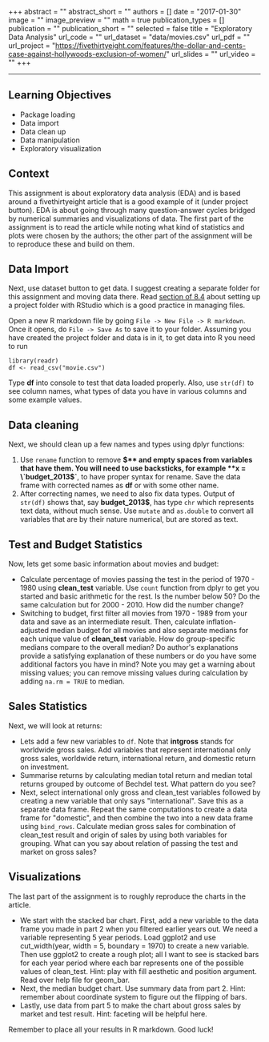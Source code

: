 +++
abstract = ""
abstract_short = ""
authors = []
date = "2017-01-30"
image = ""
image_preview = ""
math = true
publication_types = []
publication = ""
publication_short = ""
selected = false
title = "Exploratory Data Analysis"
url_code = ""
url_dataset = "data/movies.csv"
url_pdf = ""
url_project = "https://fivethirtyeight.com/features/the-dollar-and-cents-case-against-hollywoods-exclusion-of-women/"
url_slides = ""
url_video = ""
+++

-----

## **Learning Objectives**
- Package loading
- Data import
- Data clean up
- Data manipulation
- Exploratory visualization

## **Context**
This assignment is about exploratory data analysis (EDA) and is based around a fivethirtyeight article that is a good example of it (under project button). EDA is about going through many question-answer cycles bridged by numerical summaries and visualizations of data. The first part of the assignment is to read the article while noting what kind of statistics and plots were chosen by the authors; the other part of the assignment will be to reproduce these and build on them.

## **Data Import**

Next, use dataset button to get data. I suggest creating a separate folder for this assignment and moving data there. Read [section of 8.4](http://r4ds.had.co.nz/workflow-projects.html) about setting up a project folder with RStudio which is a good practice in managing files.

Open a new R markdown file by going `File -> New File -> R markdown`. Once it opens, do `File -> Save As` to save it to your folder. Assuming you have created the project folder and data is in it, to get data into R you need to run

```
library(readr)
df <- read_csv("movie.csv")
```

Type **df** into console to test that data loaded properly. Also, use `str(df)` to see column names, what types of data you have in various columns and some example values. 

## **Data cleaning**

Next, we should clean up a few names and types using dplyr functions:

1. Use `rename` function to remove **$** and empty spaces from variables that have them. You will need to use backsticks, for example **x = \`budget_2013$\`**, to have proper syntax for rename. Save the data frame with corrected names as **df** or with some other name.
2. After correcting names, we need to also fix data types. Output of `str(df)` shows that, say **budget_2013$**, has type `chr` which represents text data, without much sense. Use `mutate` and `as.double` to convert all variables that are by their nature numerical, but are stored as text.

## **Test and Budget Statistics**

Now, lets get some basic information about movies and budget:


- Calculate percentage of movies passing the test in the period of 1970 - 1980 using **clean_test** variable. Use `count` function from dplyr to get you started and basic arithmetic for the rest. Is the number below 50? Do the same calculation but for 2000 - 2010. How did the number change?
- Switching to budget, first filter all movies from 1970 - 1989 from your data and save as an intermediate result. Then, calculate inflation-adjusted median budget for all movies and also separate medians for each unique value of **clean_test** variable. How do group-specific medians compare to the overall median? Do author's explanations provide a satisfying explanation of these numbers or do you have some additional factors you have in mind? Note you may get a warning about missing values; you can remove missing values during calculation by adding `na.rm = TRUE` to median.

## **Sales Statistics**

Next, we will look at returns:

- Lets add a few new variables to `df`. Note that **intgross** stands for worldwide gross sales. Add variables that represent international only gross sales, worldwide return, international return, and domestic return on investment. 
- Summarise returns by calculating median total return and median total returns grouped by outcome of Bechdel test. What pattern do you see?
- Next, select international only gross and clean_test variables followed by creating a new variable that only says "international". Save this as a separate data frame. Repeat the same computations to create a data frame for "domestic", and then combine the two into a new data frame using `bind_rows`. Calculate median gross sales for combination of clean_test result and origin of sales by using both variables for grouping. What can you say about relation of passing the test and market on gross sales?

## **Visualizations**

The last part of the assignment is to roughly reproduce the charts in the article.

- We start with the stacked bar chart. First, add a new variable to the data frame you made in part 2 when you filtered earlier years out. We need a variable representing 5 year periods. Load ggplot2 and use cut_width(year, width = 5, boundary = 1970) to create a new variable. Then use ggplot2 to create a rough plot; all I want to see is stacked bars for each year period where each bar represents one of the possible values of clean_test. Hint: play with fill aesthetic and position argument. Read over help file for geom_bar.
- Next, the median budget chart. Use summary data from part 2. Hint: remember about coordinate system to figure out the flipping of bars.
- Lastly, use data from part 5 to make the chart about gross sales by market and test result. Hint: faceting will be helpful here. 

Remember to place all your results in R markdown. Good luck!


